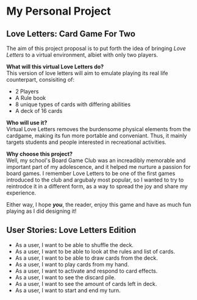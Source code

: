 # My Personal Project

## Love Letters: Card Game For Two

The aim of this project proposal is to put forth the idea of bringing *Love Letters* to a virtual environment,
albiet with only two players.

**What will this virtual Love Letters do?** <br />
  This version of love letters will aim to emulate playing its real life counterpart, consisiting of:
- 2 Players
- A Rule book
- 8 unique types of cards with differing abilities
- A deck of 16 cards

**Who will use it?**<br />
  Virtual Love Letters removes the burdensome physical elements from the cardgame, making its fun
  more portable and conveniant. Thus, it mainly targets students and people interested in recreational activities. 

**Why choose this project?**<br />
  Well, my school's Board Game Club was an increadibly memorable and important part of my adolescence, and it
  helped me nurture a passion for board games. I remember Love Letters to be one of the first games introduced 
  to the club and argubaly most popular, so I wanted to try to reintrodce it in a different form, as a way to spread
  the joy and share my experience. 

  Either way, I hope ***you***, the reader, enjoy this game and have as much fun playing as I did designing it! 



## User Stories: Love Letters Edition

- As a user, I want to be able to shuffle the deck.
- As a user, I want to be able to look at the rules and list of cards. 
- As a user, I want to be able to draw cards from the deck. 
- As a user, I want to play cards from my hand. 
- As a user, I want to activate and respond to card effects.
- As a user, I want to see the discard pile.  
- As a user, I want to see the amount of cards left in deck.  
- As a user, I want to start and end my turn. 


